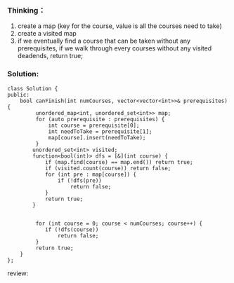 ### Thinking：
1. create a map (key for the course, value is all the courses need to take)
2. create a visited map
3. if we eventually find a course that can be taken without any prerequisites, if we walk through every courses without any visited deadends, return true;

### Solution:

```
class Solution {
public:
    bool canFinish(int numCourses, vector<vector<int>>& prerequisites) {
         unordered_map<int, unordered_set<int>> map;
         for (auto prerequisite : prerequisites) {
	         int course = prerequisite[0];
	         int needToTake = prerequisite[1];
	         map[course].insert(needToTake);
         }
		unordered_set<int> visited;
		function<bool(int)> dfs = [&](int course) {
			if (map.find(course) == map.end()) return true;
			if (visited.count(course)) return false;
			for (int pre : map[course]) {
				if (!dfs(pre))
					return false;
		    }
		    return true;
		}
			

         for (int course = 0; course < numCourses; course++) {
			if (!dfs(course))
				return false;
         }
         return true;
    }
};
```

review:
